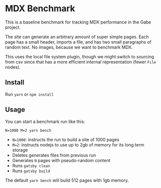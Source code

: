# MDX Benchmark

This is a baseline benchmark for tracking MDX performance in the Gabe project.

The site can generate an arbitrary amount of super simple pages. Each page has a small header, imports a file, and has two small paragraphs of random text. No images, because we want to benchmark MDX.

This uses the local file system plugin, though we might switch to sourcing from csv since that has a more efficient internal representation (fewer `File` nodes).

## Install

Run `yarn` or `npm install`

## Usage

You can start a benchmark run like this:

```shell
N=1000 M=2 yarn bench
```

- `N=1000`: instructs the run to build a site of 1000 pages
- `M=2`: instructs nodejs to use up to 2gb of memory for its long term storage
- Deletes generates files from previous run
- Generates `N` pages with pseudo-random content
- Runs `gatsby clean`
- Runs `gatsby build`

The default `yarn bench` will build 512 pages with 1gb memory.
